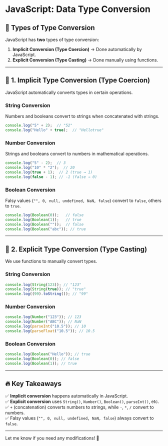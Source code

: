 # JavaScript: Data Type Conversion

## 📌 Types of Type Conversion
JavaScript has **two** types of type conversion:
1. **Implicit Conversion (Type Coercion)** → Done automatically by JavaScript.
2. **Explicit Conversion (Type Casting)** → Done manually using functions.

---

## 🔹 1. Implicit Type Conversion (Type Coercion)
JavaScript automatically converts types in certain operations.

### **String Conversion**
Numbers and booleans convert to strings when concatenated with strings.
```javascript
console.log("5" + 2);  // "52"
console.log("Hello" + true);  // "Hellotrue"
```

### **Number Conversion**
Strings and booleans convert to numbers in mathematical operations.
```javascript
console.log("5" - 2);  // 3
console.log("10" * "2");  // 20
console.log(true + 1);  // 2 (true → 1)
console.log(false - 1); // -1 (false → 0)
```

### **Boolean Conversion**
Falsy values (`"", 0, null, undefined, NaN, false`) convert to `false`, others to `true`.
```javascript
console.log(Boolean(0));   // false
console.log(Boolean(1));   // true
console.log(Boolean(""));  // false
console.log(Boolean("abc")); // true
```

---

## 🔹 2. Explicit Type Conversion (Type Casting)
We use functions to manually convert types.

### **String Conversion**
```javascript
console.log(String(123)); // "123"
console.log(String(true)); // "true"
console.log((99).toString()); // "99"
```

### **Number Conversion**
```javascript
console.log(Number("123")); // 123
console.log(Number("ABC")); // NaN
console.log(parseInt("10.5")); // 10
console.log(parseFloat("10.5")); // 10.5
```

### **Boolean Conversion**
```javascript
console.log(Boolean("Hello")); // true
console.log(Boolean(0)); // false
console.log(Boolean(1)); // true
```

---

## 🔥 Key Takeaways
✅ **Implicit conversion** happens automatically in JavaScript.  
✅ **Explicit conversion** uses `String()`, `Number()`, `Boolean()`, `parseInt()`, etc.  
✅ `+` (concatenation) converts numbers to strings, while `-`, `*`, `/` convert to numbers.  
✅ Falsy values (`"", 0, null, undefined, NaN, false`) always convert to `false`.  

---
Let me know if you need any modifications! 🚀
